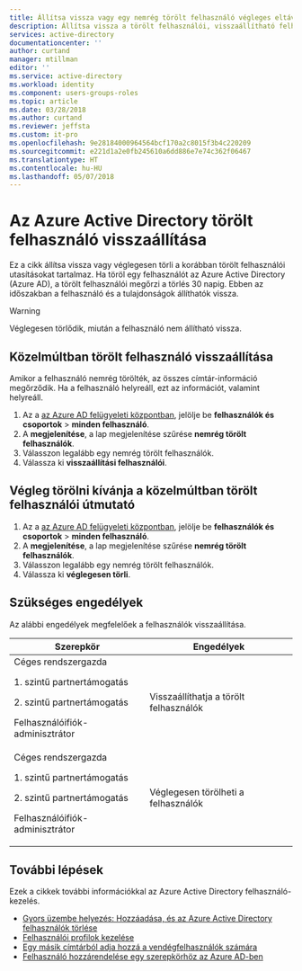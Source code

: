 ```yaml
---
title: Állítsa vissza vagy egy nemrég törölt felhasználó végleges eltávolításához az Azure Active Directoryban |} Microsoft Docs
description: Állítsa vissza a törölt felhasználói, visszaállítható felhasználók megtekintése, és véglegesen törli a felhasználó az Azure Active Directoryban
services: active-directory
documentationcenter: ''
author: curtand
manager: mtillman
editor: ''
ms.service: active-directory
ms.workload: identity
ms.component: users-groups-roles
ms.topic: article
ms.date: 03/28/2018
ms.author: curtand
ms.reviewer: jeffsta
ms.custom: it-pro
ms.openlocfilehash: 9e28184000964564bcf170a2c8015f3b4c220209
ms.sourcegitcommit: e221d1a2e0fb245610a6dd886e7e74c362f06467
ms.translationtype: HT
ms.contentlocale: hu-HU
ms.lasthandoff: 05/07/2018
---
```

# <a name="restore-a-deleted-user-in-azure-active-directory"></a>Az Azure Active Directory törölt felhasználó visszaállítása

Ez a cikk állítsa vissza vagy véglegesen törli a korábban törölt felhasználói utasításokat tartalmaz. Ha töröl egy felhasználót az Azure Active Directory (Azure AD), a törölt felhasználói megőrzi a törlés 30 napig. Ebben az időszakban a felhasználó és a tulajdonságok állíthatók vissza. 

> [!wARNING]
> Véglegesen törlődik, miután a felhasználó nem állítható vissza.


## <a name="how-to-restore-a-recently-deleted-user"></a>Közelmúltban törölt felhasználó visszaállítása
Amikor a felhasználó nemrég törölték, az összes címtár-információ megőrződik. Ha a felhasználó helyreáll, ezt az információt, valamint helyreáll.

1. Az a [az Azure AD felügyeleti központban](https://aad.portal.azure.com), jelölje be **felhasználók és csoportok** &gt; **minden felhasználó**. 
2. A **megjelenítése**, a lap megjelenítése szűrése **nemrég törölt felhasználók**. 
3. Válasszon legalább egy nemrég törölt felhasználók.
4. Válassza ki **visszaállítási felhasználói**.

## <a name="how-to-permanently-delete-a-recently-deleted-user"></a>Végleg törölni kívánja a közelmúltban törölt felhasználói útmutató

1. Az a [az Azure AD felügyeleti központban](https://aad.portal.azure.com), jelölje be **felhasználók és csoportok** &gt; **minden felhasználó**. 
2. A **megjelenítése**, a lap megjelenítése szűrése **nemrég törölt felhasználók**. 
3. Válasszon legalább egy nemrég törölt felhasználók.
4. Válassza ki **véglegesen törli**.

## <a name="required-permissions"></a>Szükséges engedélyek
Az alábbi engedélyek megfelelőek a felhasználók visszaállítása.

Szerepkör  | Engedélyek 
--------- | ---------
Céges rendszergazda<p>1. szintű partnertámogatás<p>2. szintű partnertámogatás<p>Felhasználóifiók-adminisztrátor | Visszaállíthatja a törölt felhasználók 
Céges rendszergazda<p>1. szintű partnertámogatás<p>2. szintű partnertámogatás<p>Felhasználóifiók-adminisztrátor | Véglegesen törölheti a felhasználók

## <a name="next-steps"></a>További lépések
Ezek a cikkek további információkkal az Azure Active Directory felhasználó-kezelés.

* [Gyors üzembe helyezés: Hozzáadása, és az Azure Active Directory felhasználók törlése](add-users-azure-active-directory.md)
* [Felhasználói profilok kezelése](active-directory-users-profile-azure-portal.md)
* [Egy másik címtárból adja hozzá a vendégfelhasználók számára](active-directory-b2b-what-is-azure-ad-b2b.md) 
* [Felhasználó hozzárendelése egy szerepkörhöz az Azure AD-ben](active-directory-users-assign-role-azure-portal.md)
